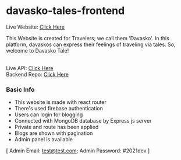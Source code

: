 # davasko-tales-frontend

Live Website: <a href="https://davaskotales.web.app/">Click Here</a><br />

This Website is created for Travelers; we call them 'Davasko'. In this platform, davaskos can express their feelings of traveling via tales. So, welcome to Davasko Tale!<br /><br />

Live API: <a href="https://api-davaskotales.herokuapp.com/">Click Here</a><br />
Backend Repo: <a href="https://github.com/h-zahar/davasko-tales-backend">Click Here</a><br />

### Basic Info

* This website is made with react router
* There's used firebase authentication
* Users can login for blogging
* Connected with MongoDB database by Express js server
* Private and route has been applied
* Blogs are shown with pagination
* Admin panel is available

[ Admin Email: test@test.com; Admin Password: #2021dev ]